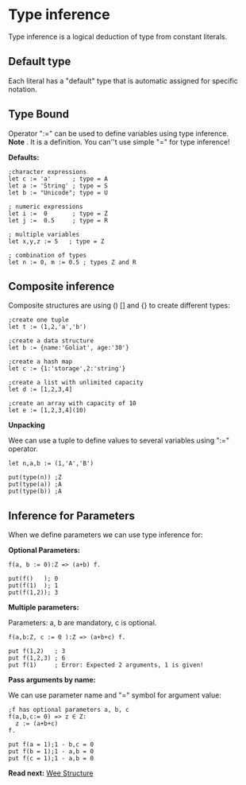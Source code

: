 # Type inference

Type inference is a logical deduction of type from constant literals.

## Default type
Each literal has a "default" type that is automatic assigned for specific notation.

## Type Bound

Operator ":=" can be used to define variables using type inference.   
**Note** . It is a definition. You can''t use simple "=" for type inference!

**Defaults:**
```
;character expressions
let c := 'a'      ; type = A
let a := 'String' ; type = S
let b := "Unicode"; type = U

; numeric expressions
let i :=  0       ; type = Z
let j :=  0.5     ; type = R

; multiple variables
let x,y,z := 5   ; type = Z

; combination of types
let n := 0, m := 0.5 ; types Z and R
```

## Composite inference

Composite structures are using () [] and {} to create different types:

```
;create one tuple
let t := (1,2,'a','b') 

;create a data structure
let b := {name:'Goliat', age:'30'}

;create a hash map
let c := {1:'storage',2:'string'}

;create a list with unlimited capacity
let d := [1,2,3,4]

;create an array with capacity of 10
let e := [1,2,3,4](10)
```

**Unpacking**

Wee can use a tuple to define values to several variables using ":=" operator.

```
let n,a,b := (1,'A','B')

put(type(n)) ;Z
put(type(a)) ;A
put(type(b)) ;A  
```

## Inference for Parameters
When we define parameters we can use type inference for: 

**Optional Parameters:**
```
f(a, b := 0):Z => (a+b) f.

put(f()   ); 0
put(f(1)  ); 1
put(f(1,2)); 3
```

**Multiple parameters:**

Parameters: a, b are mandatory, c is optional.

```
f(a,b:Z, c := 0 ):Z => (a+b+c) f.

put f(1,2)   ; 3
put f(1,2,3) ; 6
put f(1)     ; Error: Expected 2 arguments, 1 is given!
```

**Pass arguments by name:**

We can use parameter name and "=" symbol for argument value:

```
;f has optional parameters a, b, c
f(a,b,c:= 0) => z ∈ Z: 
  z := (a+b+c) 
f.

put f(a = 1);1 - b,c = 0
put f(b = 1);1 - a,b = 0
put f(c = 1);1 - a,b = 0
```

**Read next:** [Wee Structure](structure.md)